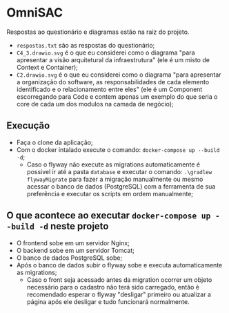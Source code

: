 # OmniSAC

Respostas ao questionário e diagramas estão na raiz do projeto.
- `respostas.txt` são as respostas do questionário;
- `C4_3.drawio.svg` é o que eu considerei como o diagrama "para apresentar a visão arquitetural da infraestrutura" (ele é um misto de Context e Container);
- `C2.drawio.svg` é o que eu considerei como o diagrama "para apresentar a organização do software, as responsabilidades de cada elemento identificado e o relacionamento entre eles" (ele é um Component escorregando para Code e contem apenas um exemplo do que seria o core de cada um dos modulos na camada de negócio);

## Execução
- Faça o clone da aplicação;
- Com o docker intalado execute o comando: `docker-compose up --build -d`;
    - Caso o flyway não execute as migrations automaticamente é possivel ir até a pasta `database` e executar o comando: `.\gradlew flywayMigrate` para fazer a migração manualmente ou mesmo acessar o banco de dados (PostgreSQL) com a ferramenta de sua preferência e executar os scripts em ordem manualmente;

## O que acontece ao executar `docker-compose up --build -d` neste projeto
- O frontend sobe em um servidor Nginx;
- O backend sobe em um servidor Tomcat;
- O banco de dados PostgreSQL sobe;
- Após o banco de dados subir o flyway sobe e executa automaticamente as migrations;
    - Caso o front seja acessado antes da migration ocorrer um objeto necessário para o cadastro não terá sido carregado, então é recomendado esperar o flyway "desligar" primeiro ou atualizar a página após ele desligar e tudo funcionará normalmente.